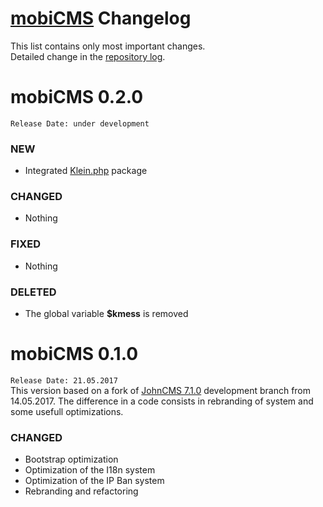 # [mobiCMS](http://mobicms.org) Changelog
This list contains only most important changes.  
Detailed change in the [repository log](https://github.com/mobicms/mobicms-classic/commits).

# mobiCMS 0.2.0  
`Release Date: under development` 

### NEW
  * Integrated [Klein.php](https://github.com/klein/klein.php) package
  
### CHANGED
  * Nothing

### FIXED
  * Nothing
  
### DELETED
  * The global variable **$kmess** is removed


# mobiCMS 0.1.0  
`Release Date: 21.05.2017`  
This version based on a fork of [JohnCMS 7.1.0](https://github.com/john-cms/johncms-next) development branch from 14.05.2017.
The difference in a code consists in rebranding of system and some usefull optimizations.

### CHANGED
- Bootstrap optimization
- Optimization of the I18n system
- Optimization of the IP Ban system
- Rebranding and refactoring
